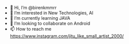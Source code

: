 - 👋 Hi, I’m @birenkmmrr
- 👀 I’m interested in New Technologies, AI
- 🌱 I’m currently learning JAVA
- 💞️ I’m looking to collaborate on Android
- 📫 How to reach me https://www.instagram.com/jitu_like_small_artist_2000/

<!---
birenkmmrr/birenkmmrr is a ✨ special ✨ repository because its `README.md` (this file) appears on your GitHub profile.
You can click the Preview link to take a look at your changes.
--->
